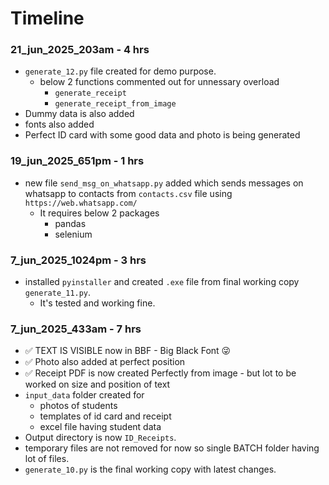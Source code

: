 # Timeline

### 21_jun_2025_203am - 4 hrs
- `generate_12.py` file created for demo purpose.
    - below 2 functions commented out for unnessary overload
        - `generate_receipt`
        - `generate_receipt_from_image`
- Dummy data is also added
- fonts also added
- Perfect ID card with some good data and photo is being generated

### 19_jun_2025_651pm - 1 hrs
- new file `send_msg_on_whatsapp.py` added which sends messages on whatsapp to contacts from `contacts.csv` file using `https://web.whatsapp.com/`
    - It requires below 2 packages
        - pandas
        - selenium

### 7_jun_2025_1024pm - 3 hrs
- installed `pyinstaller` and created `.exe` file from final working copy `generate_11.py`.
    - It's tested and working fine.

### 7_jun_2025_433am - 7 hrs

- ✅ TEXT IS VISIBLE now in BBF - Big Black Font 😜
- ✅ Photo also added at perfect position
- ✅ Receipt PDF is now created Perfectly from image - but lot to be worked on size and position of text
-  `input_data` folder created for
    - photos of students
    - templates of id card and receipt
    - excel file having student data
- Output directory is now `ID_Receipts`.
- temporary files are not removed for now so single BATCH folder having lot of files.
- `generate_10.py` is the final working copy with latest changes.
